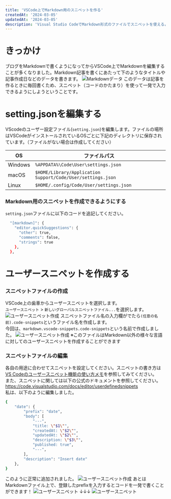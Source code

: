 ```yaml
---
title: 'VSCode上でMarkdown用のスニペットを作る'
createdAt: '2024-03-05'
updatedAt: '2024-03-05'
description: 'Visual Studio CodeでMarkdown形式のファイルでスニペットを使えるようにする'
---
```


# きっかけ

ブログをMarkdownで書くようになってからVSCode上でMarkdownを編集することが多くなりました。Markdown記事を書くにあたって下のようなタイトルや記事作成日などのデータを書きます。
![Markdownデータ](/images/markdown-1.png)
このデータは記事を作るときに毎回書くため、スニペット（コードのかたまり）を使って一発で入力できるようにしようということです。

# setting.jsonを編集する

VScodeのユーザー設定ファイル(`setting.json`)を編集します。ファイルの場所はVSCodeがインストールされているOSごとに下記のディレクトリに保存されています。（ファイルがない場合は作成してください）

|OS|ファイルパス|
|---|---|
|Windows|`%APPDATA%\Code\User\settings.json`|
|macOS|`$HOME/Library/Application Support/Code/User/settings.json`|
|Linux|`$HOME/.config/Code/User/settings.json`|

### Markdown用のスニペットを作成できるようにする
`setting.json`ファイルに以下のコードを追記してください。

```bash
  "[markdown]": {
    "editor.quickSuggestions": {
      "other": true,
      "comments": false,
      "strings": true
    },
  },
```

# ユーザースニペットを作成する

### スニペットファイルの作成
VSCode上の歯車からユーザースニペットを選択します。  
`ユーザースニペット` > `新しいグローバルスニペットファイル...`を選択します。
![ユーザースニペット作成](/images/markdown-2.png)
スニペットファイル名の入力欄がでたら`(任意の名前).code-snippets`というファイル名を作成します。  
今回は、`markdown.vscode-snippets.code-snippets`という名前で作成しました。
![ユーザースニペット作成](/images/markdown-3.png)
※このファイルはMarkdown以外の様々な言語に対してのユーザースニペットを作成することができます

### スニペットファイルの編集
各自の用途に合わせてスニペットを設定してください。スニペットの書き方は[VS Codeのユーザースニペット機能の使い方メモ](https://qiita.com/12345/items/97ba616d530b4f692c97#%E3%82%B9%E3%83%8B%E3%83%9A%E3%83%83%E3%83%88%E3%81%AE%E5%AE%9A%E7%BE%A9%E3%81%AE%E4%BB%95%E6%96%B9)を参照してみてください。  
また、スニペットに関しては以下の公式のドキュメントを参照してください。  
https://code.visualstudio.com/docs/editor/userdefinedsnippets  
私は、以下のように編集しました。
```bash
{
	"date": {
		"prefix": "date",
		"body": [
			"---",
			"title: \"$1\"",
			"createdAt: \"$2\"",
			"updatedAt: \"$2\"",
			"description: \"$3\"",
			"published: true",
			"---",
		],
		"description": "Insert date"
	},
}
```
このように正常に追加されました。
![ユーザースニペット作成](/images/markdown-4.png)
あとはMarkdownファイル上で、登録したprefixを入力するとコードを一発で書くことができます！
![ユーザースニペット](/images/markdown-5.png)
↓↓↓
![ユーザースニペット](/images/markdown-6.png)